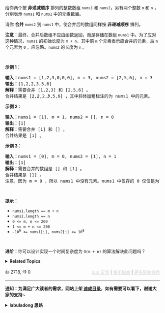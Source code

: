 <p>给你两个按 <strong>非递减顺序</strong> 排列的整数数组&nbsp;<code>nums1</code><em> </em>和 <code>nums2</code>，另有两个整数 <code>m</code> 和 <code>n</code> ，分别表示 <code>nums1</code> 和 <code>nums2</code> 中的元素数目。</p>

<p>请你 <strong>合并</strong> <code>nums2</code><em> </em>到 <code>nums1</code> 中，使合并后的数组同样按 <strong>非递减顺序</strong> 排列。</p>

<p><strong>注意：</strong>最终，合并后数组不应由函数返回，而是存储在数组 <code>nums1</code> 中。为了应对这种情况，<code>nums1</code> 的初始长度为 <code>m + n</code>，其中前 <code>m</code> 个元素表示应合并的元素，后 <code>n</code> 个元素为 <code>0</code> ，应忽略。<code>nums2</code> 的长度为 <code>n</code> 。</p>

<p>&nbsp;</p>

<p><strong>示例 1：</strong></p>

<pre>
<strong>输入：</strong>nums1 = [1,2,3,0,0,0], m = 3, nums2 = [2,5,6], n = 3
<strong>输出：</strong>[1,2,2,3,5,6]
<strong>解释：</strong>需要合并 [1,2,3] 和 [2,5,6] 。
合并结果是 [<em><strong>1</strong></em>,<em><strong>2</strong></em>,2,<em><strong>3</strong></em>,5,6] ，其中斜体加粗标注的为 nums1 中的元素。
</pre>

<p><strong>示例 2：</strong></p>

<pre>
<strong>输入：</strong>nums1 = [1], m = 1, nums2 = [], n = 0
<strong>输出：</strong>[1]
<strong>解释：</strong>需要合并 [1] 和 [] 。
合并结果是 [1] 。
</pre>

<p><strong>示例 3：</strong></p>

<pre>
<strong>输入：</strong>nums1 = [0], m = 0, nums2 = [1], n = 1
<strong>输出：</strong>[1]
<strong>解释：</strong>需要合并的数组是 [] 和 [1] 。
合并结果是 [1] 。
注意，因为 m = 0 ，所以 nums1 中没有元素。nums1 中仅存的 0 仅仅是为了确保合并结果可以顺利存放到 nums1 中。
</pre>

<p>&nbsp;</p>

<p><strong>提示：</strong></p>

<ul> 
 <li><code>nums1.length == m + n</code></li> 
 <li><code>nums2.length == n</code></li> 
 <li><code>0 &lt;= m, n &lt;= 200</code></li> 
 <li><code>1 &lt;= m + n &lt;= 200</code></li> 
 <li><code>-10<sup>9</sup> &lt;= nums1[i], nums2[j] &lt;= 10<sup>9</sup></code></li> 
</ul>

<p>&nbsp;</p>

<p><strong>进阶：</strong>你可以设计实现一个时间复杂度为 <code>O(m + n)</code> 的算法解决此问题吗？</p>

<details><summary><strong>Related Topics</strong></summary>数组 | 双指针 | 排序</details><br>

<div>👍 2718, 👎 0<span style='float: right;'><span style='color: gray;'><a href='https://github.com/labuladong/fucking-algorithm/issues' target='_blank' style='color: lightgray;text-decoration: underline;'>bug 反馈</a> | <a href='https://labuladong.online/algo/fname.html?fname=jb插件简介' target='_blank' style='color: lightgray;text-decoration: underline;'>使用指南</a> | <a href='https://labuladong.online/algo/' target='_blank' style='color: lightgray;text-decoration: underline;'>更多配套插件</a></span></span></div>

<div id="labuladong"><hr>

**通知：为满足广大读者的需求，网站上架 [速成目录](https://labuladong.online/algo/intro/quick-learning-plan/)，如有需要可以看下，谢谢大家的支持~**

<details><summary><strong>labuladong 思路</strong></summary>


<div id="labuladong_solution_zh">

## 基本思路

这道题很像前文 [链表的双指针技巧汇总](https://labuladong.online/algo/essential-technique/linked-list-skills-summary/) 中讲过的 [✔ ✨21. 合并两个有序链表](/problems/merge-two-sorted-lists/)，这里让你合并两个有序数组。

对于单链表来说，我们直接用双指针从头开始合并即可，但对于数组来说会出问题。因为题目让我直接把结果存到 `nums1` 中，而 `nums1` 的开头有元素，如果我们无脑复制单链表的逻辑，会覆盖掉 `nums1` 的原始元素，导致错误。

但 `nums1` 后面是空的呀，所以这道题需要我们稍微变通一下：**将双指针初始化在数组的尾部，然后从后向前进行合并**，这样即便覆盖了 `nums1` 中的元素，这些元素也必然早就被用过了，不会影响答案的正确性。

**详细题解**：
  - [【强化练习】数组双指针经典习题](https://labuladong.online/algo/problem-set/array-two-pointers/)

</div>





<div id="solution">

## 解法代码



<div class="tab-panel"><div class="tab-nav">
<button data-tab-item="cpp" class="tab-nav-button btn " data-tab-group="default" onclick="switchTab(this)">cpp🤖</button>

<button data-tab-item="python" class="tab-nav-button btn " data-tab-group="default" onclick="switchTab(this)">python🤖</button>

<button data-tab-item="java" class="tab-nav-button btn active" data-tab-group="default" onclick="switchTab(this)">java🟢</button>

<button data-tab-item="go" class="tab-nav-button btn " data-tab-group="default" onclick="switchTab(this)">go🤖</button>

<button data-tab-item="javascript" class="tab-nav-button btn " data-tab-group="default" onclick="switchTab(this)">javascript🤖</button>
</div><div class="tab-content">
<div data-tab-item="cpp" class="tab-item " data-tab-group="default"><div class="highlight">

```cpp
// 注意：cpp 代码由 chatGPT🤖 根据我的 java 代码翻译。
// 本代码的正确性已通过力扣验证，如有疑问，可以对照 java 代码查看。

class Solution {
public:
    void merge(vector<int>& nums1, int m, vector<int>& nums2, int n) {
        // 两个指针分别初始化在两个数组的最后一个元素（类似拉链两端的锯齿）
        int i = m - 1, j = n - 1;
        // 生成排序的结果（类似拉链的拉锁）
        int p = nums1.size() - 1;
        // 从后向前生成结果数组，类似合并两个有序链表的逻辑
        while (i >= 0 && j >= 0) {
            if (nums1[i] > nums2[j]) {
                nums1[p] = nums1[i];
                i--;
            } else {
                nums1[p] = nums2[j];
                j--;
            }
            p--;
        }
        // 可能其中一个数组的指针走到尽头了，而另一个还没走完
        // 因为我们本身就是在往 nums1 中放元素，所以只需考虑 nums2 是否剩元素即可
        while (j >= 0) {
            nums1[p] = nums2[j];
            j--;
            p--;
        }
    }
};
```

</div></div>

<div data-tab-item="python" class="tab-item " data-tab-group="default"><div class="highlight">

```python
# 注意：python 代码由 chatGPT🤖 根据我的 java 代码翻译。
# 本代码的正确性已通过力扣验证，如有疑问，可以对照 java 代码查看。

class Solution:
    def merge(self, nums1, m, nums2, n):
        # 两个指针分别初始化在两个数组的最后一个元素（类似拉链两端的锯齿）
        i, j = m - 1, n - 1
        # 生成排序的结果（类似拉链的拉锁）
        p = len(nums1) - 1
        # 从后向前生成结果数组，类似合并两个有序链表的逻辑
        while i >= 0 and j >= 0:
            if nums1[i] > nums2[j]:
                nums1[p] = nums1[i]
                i -= 1
            else:
                nums1[p] = nums2[j]
                j -= 1
            p -= 1
        # 可能其中一个数组的指针走到尽头了，而另一个还没走完
        # 因为我们本身就是在往 nums1 中放元素，所以只需考虑 nums2 是否剩元素即可
        while j >= 0:
            nums1[p] = nums2[j]
            j -= 1
            p -= 1
```

</div></div>

<div data-tab-item="java" class="tab-item active" data-tab-group="default"><div class="highlight">

```java
class Solution {
    public void merge(int[] nums1, int m, int[] nums2, int n) {
        // 两个指针分别初始化在两个数组的最后一个元素（类似拉链两端的锯齿）
        int i = m - 1, j = n - 1;
        // 生成排序的结果（类似拉链的拉锁）
        int p = nums1.length - 1;
        // 从后向前生成结果数组，类似合并两个有序链表的逻辑
        while (i >= 0 && j >= 0) {
            if (nums1[i] > nums2[j]) {
                nums1[p] = nums1[i];
                i--;
            } else {
                nums1[p] = nums2[j];
                j--;
            }
            p--;
        }
        // 可能其中一个数组的指针走到尽头了，而另一个还没走完
        // 因为我们本身就是在往 nums1 中放元素，所以只需考虑 nums2 是否剩元素即可
        while (j >= 0) {
            nums1[p] = nums2[j];
            j--;
            p--;
        }
    }
}
```

</div></div>

<div data-tab-item="go" class="tab-item " data-tab-group="default"><div class="highlight">

```go
// 注意：go 代码由 chatGPT🤖 根据我的 java 代码翻译。
// 本代码的正确性已通过力扣验证，如有疑问，可以对照 java 代码查看。

func merge(nums1 []int, m int, nums2 []int, n int) {
    // 两个指针分别初始化在两个数组的最后一个元素（类似拉链两端的锯齿）
    i, j, p := m-1, n-1, len(nums1)-1
    // 从后向前生成结果数组，类似合并两个有序链表的逻辑
    for i >= 0 && j >= 0 {
        if nums1[i] > nums2[j] {
            nums1[p] = nums1[i]
            i--
        } else {
            nums1[p] = nums2[j]
            j--
        }
        p--
    }
    // 可能其中一个数组的指针走到尽头了，而另一个还没走完
    // 因为我们本身就是在往 nums1 中放元素，所以只需考虑 nums2 是否剩元素即可
    for j >= 0 {
        nums1[p] = nums2[j] // 从后向前生成结果数组，类似合并两个有序链表的逻辑
        j--
        p--
    }
    // 生成排序的结果（类似拉链的拉锁）
}
```

</div></div>

<div data-tab-item="javascript" class="tab-item " data-tab-group="default"><div class="highlight">

```javascript
// 注意：javascript 代码由 chatGPT🤖 根据我的 java 代码翻译。
// 本代码的正确性已通过力扣验证，如有疑问，可以对照 java 代码查看。

var merge = function(nums1, m, nums2, n) {
    // 两个指针分别初始化在两个数组的最后一个元素（类似拉链两端的锯齿）
    let i = m - 1, j = n - 1;
    // 生成排序的结果（类似拉链的拉锁）
    let p = nums1.length - 1;
    // 从后向前生成结果数组，类似合并两个有序链表的逻辑
    while (i >= 0 && j >= 0) {
        if (nums1[i] > nums2[j]) {
            nums1[p] = nums1[i];
            i--;
        } else {
            nums1[p] = nums2[j];
            j--;
        }
        p--;
    }
    // 可能其中一个数组的指针走到尽头了，而另一个还没走完
    // 因为我们本身就是在往 nums1 中放元素，所以只需考虑 nums2 是否剩元素即可
    while (j >= 0) {
        nums1[p] = nums2[j];
        j--;
        p--;
    }
};
```

</div></div>
</div></div>

<hr /><details open hint-container details><summary style="font-size: medium"><strong>🥳🥳 算法可视化 🥳🥳</strong></summary><div id="data_merge-sorted-array"  category="leetcode" ></div><div class="resizable aspect-ratio-container" style="height: 100%;">
<div id="iframe_merge-sorted-array"></div></div>
</details><hr /><br />

</div>
</details>
</div>

